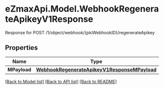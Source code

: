 # eZmaxApi.Model.WebhookRegenerateApikeyV1Response
Response for POST /1/object/webhook/{pkiWebhookID}/regenerateApikey

## Properties

Name | Type | Description | Notes
------------ | ------------- | ------------- | -------------
**MPayload** | [**WebhookRegenerateApikeyV1ResponseMPayload**](WebhookRegenerateApikeyV1ResponseMPayload.md) |  | 

[[Back to Model list]](../README.md#documentation-for-models) [[Back to API list]](../README.md#documentation-for-api-endpoints) [[Back to README]](../README.md)

